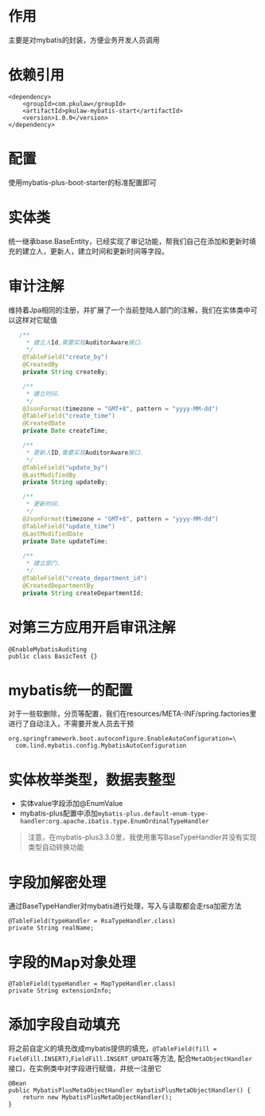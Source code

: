 # 作用
主要是对mybatis的封装，方便业务开发人员调用

# 依赖引用
```
<dependency>
    <groupId>com.pkulaw</groupId>
    <artifactId>pkulaw-mybatis-start</artifactId>
    <version>1.0.0</version>
</dependency>
```
# 配置
使用mybatis-plus-boot-starter的标准配置即可

# 实体类
统一继承base.BaseEntity，已经实现了审记功能，帮我们自己在添加和更新时填充的建立人，更新人，建立时间和更新时间等字段。

# 审计注解
维持着Jpa相同的注册，并扩展了一个当前登陆人部门的注解，我们在实体类中可以这样对它赋值 
```java
   /**
     * 建立人Id,需要实现AuditorAware接口.
     */
    @TableField("create_by")
    @CreatedBy
    private String createBy;

    /**
     * 建立时间.
     */
    @JsonFormat(timezone = "GMT+8", pattern = "yyyy-MM-dd")
    @TableField("create_time")
    @CreatedDate
    private Date createTime;

    /**
     * 更新人ID,需要实现AuditorAware接口.
     */
    @TableField("update_by")
    @LastModifiedBy
    private String updateBy;

    /**
     * 更新时间.
     */
    @JsonFormat(timezone = "GMT+8", pattern = "yyyy-MM-dd")
    @TableField("update_time")
    @LastModifiedDate
    private Date updateTime;
 
    /**
     * 建立部门.
     */
    @TableField("create_department_id")
    @CreatedDepartmentBy
    private String createDepartmentId;
```

# 对第三方应用开启审讯注解
```
@EnableMybatisAuditing
public class BasicTest {}
```

# mybatis统一的配置
对于一些软删除，分页等配置，我们在resources/META-INF/spring.factories里进行了自动注入，不需要开发人员去干预
```
org.springframework.boot.autoconfigure.EnableAutoConfiguration=\
  com.lind.mybatis.config.MybatisAutoConfiguration

```

# 实体枚举类型，数据表整型
* 实体value字段添加@EnumValue
* mybatis-plus配置中添加`mybatis-plus.default-enum-type-handler:org.apache.ibatis.type.EnumOrdinalTypeHandler`
> 注意，在mybatis-plus3.3.0里，我使用重写BaseTypeHandler并没有实现类型自动转换功能

# 字段加解密处理
通过BaseTypeHandler对mybatis进行处理，写入与读取都会走rsa加密方法
```
@TableField(typeHandler = RsaTypeHandler.class)
private String realName;
```

# 字段的Map对象处理
```
@TableField(typeHandler = MapTypeHandler.class)
private String extensionInfo;
```

# 添加字段自动填充
将之前自定义的填充改成mybatis提供的填充，`@TableField(fill = FieldFill.INSERT)`,`FieldFill.INSERT_UPDATE`等方法,
配合`MetaObjectHandler`接口，在实例类中对字段进行赋值，并统一注册它
```
@Bean
public MybatisPlusMetaObjectHandler mybatisPlusMetaObjectHandler() {
    return new MybatisPlusMetaObjectHandler();
}
```


